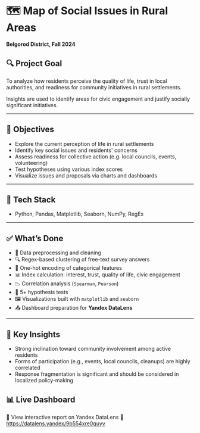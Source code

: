 # 🗺️ Map of Social Issues in Rural Areas  
**Belgorod District, Fall 2024**

## 🔍 Project Goal
To analyze how residents perceive the quality of life, trust in local authorities, and readiness for community initiatives in rural settlements.

Insights are used to identify areas for civic engagement and justify socially significant initiatives.

---

## 📌 Objectives

- Explore the current perception of life in rural settlements
- Identify key social issues and residents' concerns
- Assess readiness for collective action (e.g. local councils, events, volunteering)
- Test hypotheses using various index scores
- Visualize issues and proposals via charts and dashboards

---

## 🧩 Tech Stack

- Python, Pandas, Matplotlib, Seaborn, NumPy, RegEx

---

## ✅ What’s Done

- 📁 Data preprocessing and cleaning
- 🔍 Regex-based clustering of free-text survey answers
- 🧮 One-hot encoding of categorical features
- 📊 Index calculation: interest, trust, quality of life, civic engagement
- 📉 Correlation analysis (`Spearman`, `Pearson`)
- 🧪 5+ hypothesis tests
- 🖼️ Visualizations built with `matplotlib` and `seaborn`
- 📤 Dashboard preparation for **Yandex DataLens**

---

## 📌 Key Insights
- Strong inclination toward community involvement among active residents
- Forms of participation (e.g., events, local councils, cleanups) are highly correlated
- Response fragmentation is significant and should be considered in localized policy-making

## 📊 Live Dashboard
📍 View interactive report on Yandex DataLens
🔗 https://datalens.yandex/9b554xre0quyv
